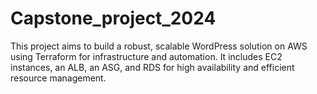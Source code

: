 # Capstone_project_2024
This project aims to build a robust, scalable WordPress solution on AWS using Terraform for infrastructure and automation. It includes EC2 instances, an ALB, an ASG, and RDS for high availability and efficient resource management.
